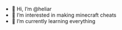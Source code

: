 - 👋 Hi, I’m @heliar
- 👀 I’m interested in making minecraft cheats
- 🌱 I’m currently learning everything
